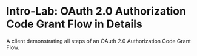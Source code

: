 # Intro-Lab: OAuth 2.0 Authorization Code Grant Flow in Details

A client demonstrating all steps of an OAuth 2.0 Authorization Code Grant Flow.








